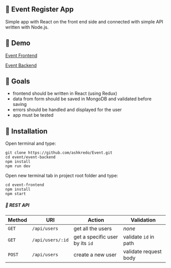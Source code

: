 ##  :raising_hand: Event Register App
Simple app with React on the front end side and connected with simple API written with Node.js.

## :sunrise_over_mountains: Demo
[Event Frontend](http://event-register-app.herokuapp.com/)

[Event Backend](http://event-register-api.herokuapp.com/)

## :bookmark_tabs: Goals

*  frontend should be written in React (using Redux)
*  data from form should be saved in MongoDB and validated before saving
*  errors should be handled and displayed for the user
*  app must be tested

## :hammer: Installation
Open terminal and type:
```
git clone https://github.com/ashkredo/Event.git
cd event/event-backend
npm install
npm run dev
```
Open new terminal tab in project root folder and type:
```
cd event-frontend
npm install
npm start
```

##### :repeat: REST API 

| Method    | URI                   | Action                                  | Validation                                       |
| ---       | ---                   | ---                                     | ---                                              |
| `GET`     | `/api/users`     | get all the users                  | _none_                                           |
| `GET`     | `/api/users/:id` | get a specific user by its `id`    | validate `id` in path                            |
| `POST`    | `/api/users`     | create a new user                   | validate request body                        |
